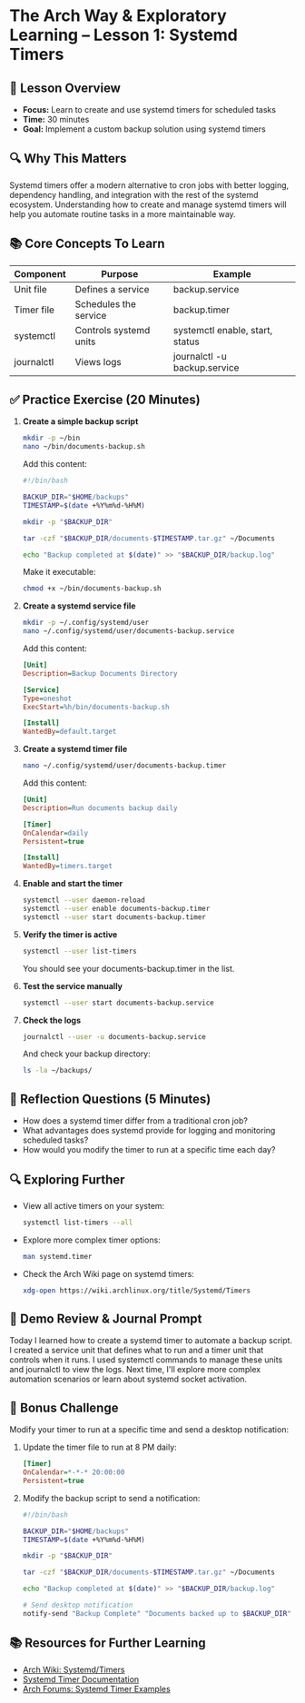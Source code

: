 # The Arch Way & Exploratory Learning – Lesson 1: Systemd Timers

## 🔴 Lesson Overview
- **Focus:** Learn to create and use systemd timers for scheduled tasks
- **Time:** 30 minutes
- **Goal:** Implement a custom backup solution using systemd timers

## 🔍 Why This Matters
Systemd timers offer a modern alternative to cron jobs with better logging, dependency handling, and integration with the rest of the systemd ecosystem. Understanding how to create and manage systemd timers will help you automate routine tasks in a more maintainable way.

## 📚 Core Concepts To Learn

| Component | Purpose | Example |
|-----------|---------|---------|
| Unit file | Defines a service | backup.service |
| Timer file | Schedules the service | backup.timer |
| systemctl | Controls systemd units | systemctl enable, start, status |
| journalctl | Views logs | journalctl -u backup.service |

## ✅ Practice Exercise (20 Minutes)

1. **Create a simple backup script**
   ```bash
   mkdir -p ~/bin
   nano ~/bin/documents-backup.sh
   ```
   
   Add this content:
   ```bash
   #!/bin/bash
   
   BACKUP_DIR="$HOME/backups"
   TIMESTAMP=$(date +%Y%m%d-%H%M)
   
   mkdir -p "$BACKUP_DIR"
   
   tar -czf "$BACKUP_DIR/documents-$TIMESTAMP.tar.gz" ~/Documents
   
   echo "Backup completed at $(date)" >> "$BACKUP_DIR/backup.log"
   ```
   
   Make it executable:
   ```bash
   chmod +x ~/bin/documents-backup.sh
   ```

2. **Create a systemd service file**
   ```bash
   mkdir -p ~/.config/systemd/user
   nano ~/.config/systemd/user/documents-backup.service
   ```
   
   Add this content:
   ```ini
   [Unit]
   Description=Backup Documents Directory
   
   [Service]
   Type=oneshot
   ExecStart=%h/bin/documents-backup.sh
   
   [Install]
   WantedBy=default.target
   ```

3. **Create a systemd timer file**
   ```bash
   nano ~/.config/systemd/user/documents-backup.timer
   ```
   
   Add this content:
   ```ini
   [Unit]
   Description=Run documents backup daily
   
   [Timer]
   OnCalendar=daily
   Persistent=true
   
   [Install]
   WantedBy=timers.target
   ```

4. **Enable and start the timer**
   ```bash
   systemctl --user daemon-reload
   systemctl --user enable documents-backup.timer
   systemctl --user start documents-backup.timer
   ```

5. **Verify the timer is active**
   ```bash
   systemctl --user list-timers
   ```
   You should see your documents-backup.timer in the list.

6. **Test the service manually**
   ```bash
   systemctl --user start documents-backup.service
   ```

7. **Check the logs**
   ```bash
   journalctl --user -u documents-backup.service
   ```
   
   And check your backup directory:
   ```bash
   ls -la ~/backups/
   ```

## 🧠 Reflection Questions (5 Minutes)
- How does a systemd timer differ from a traditional cron job?
- What advantages does systemd provide for logging and monitoring scheduled tasks?
- How would you modify the timer to run at a specific time each day?

## 🔍 Exploring Further
- View all active timers on your system:
  ```bash
  systemctl list-timers --all
  ```
- Explore more complex timer options:
  ```bash
  man systemd.timer
  ```
- Check the Arch Wiki page on systemd timers:
  ```bash
  xdg-open https://wiki.archlinux.org/title/Systemd/Timers
  ```

## 📝 Demo Review & Journal Prompt
Today I learned how to create a systemd timer to automate a backup script.
I created a service unit that defines what to run and a timer unit that controls when it runs.
I used systemctl commands to manage these units and journalctl to view the logs.
Next time, I'll explore more complex automation scenarios or learn about systemd socket activation.

## 🌟 Bonus Challenge
Modify your timer to run at a specific time and send a desktop notification:

1. Update the timer file to run at 8 PM daily:
   ```ini
   [Timer]
   OnCalendar=*-*-* 20:00:00
   Persistent=true
   ```

2. Modify the backup script to send a notification:
   ```bash
   #!/bin/bash
   
   BACKUP_DIR="$HOME/backups"
   TIMESTAMP=$(date +%Y%m%d-%H%M)
   
   mkdir -p "$BACKUP_DIR"
   
   tar -czf "$BACKUP_DIR/documents-$TIMESTAMP.tar.gz" ~/Documents
   
   echo "Backup completed at $(date)" >> "$BACKUP_DIR/backup.log"
   
   # Send desktop notification
   notify-send "Backup Complete" "Documents backed up to $BACKUP_DIR"
   ```

## 📚 Resources for Further Learning
- [Arch Wiki: Systemd/Timers](https://wiki.archlinux.org/title/Systemd/Timers)
- [Systemd Timer Documentation](https://www.freedesktop.org/software/systemd/man/systemd.timer.html)
- [Arch Forums: Systemd Timer Examples](https://bbs.archlinux.org/viewtopic.php?id=162366)